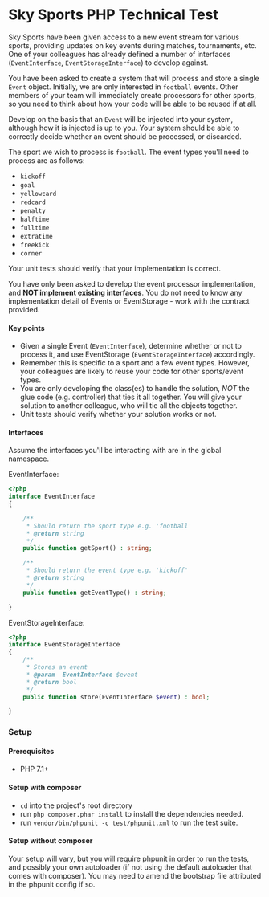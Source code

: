 Sky Sports PHP Technical Test
=============================

Sky Sports have been given access to a new event stream for various sports, providing updates on key events during matches, tournaments, etc. One of your colleagues has already defined a number of interfaces (`EventInterface`, `EventStorageInterface`) to develop against.

You have been asked to create a system that will process and store a single `Event` object. Initially, we are only interested in `football` events. Other members of your team will immediately create processors for other sports, so you need to think about how your code will be able to be reused if at all.

Develop on the basis that an `Event` will be injected into your system, although how it is injected is up to you. Your system should be able to correctly decide whether an event should be processed, or discarded.

The sport we wish to process is `football`.  The event types you'll need to process are as follows:

- `kickoff`
- `goal`
- `yellowcard`
- `redcard`
- `penalty`
- `halftime`
- `fulltime`
- `extratime`
- `freekick`
- `corner`

Your unit tests should verify that your implementation is correct.

You have only been asked to develop the event processor implementation, and **NOT implement existing interfaces**. You do not need to know any implementation detail of Events or EventStorage - work with the contract provided.

#### Key points

- Given a single Event (`EventInterface`), determine whether or not to process it, and use EventStorage (`EventStorageInterface`) accordingly.
- Remember this is specific to a sport and a few event types. However, your colleagues are likely to reuse your code for other sports/event types.
- You are only developing the class(es) to handle the solution, *NOT* the glue code (e.g. controller) that ties it all together. You will give your solution to another colleague, who will tie all the objects together.
- Unit tests should verify whether your solution works or not.

#### Interfaces

Assume the interfaces you'll be interacting with are in the global namespace.

EventInterface:

```php
<?php
interface EventInterface
{

	/**
	 * Should return the sport type e.g. 'football'
	 * @return string
	 */
    public function getSport() : string;

    /**
	 * Should return the event type e.g. 'kickoff'
	 * @return string
	 */
    public function getEventType() : string;

}
```

EventStorageInterface:

```php
<?php
interface EventStorageInterface
{
	/**
	 * Stores an event
	 * @param  EventInterface $event
	 * @return bool
	 */
    public function store(EventInterface $event) : bool;

}
```

### Setup

#### Prerequisites

* PHP 7.1+

#### Setup with composer

- `cd` into the project's root directory
- run `php composer.phar install` to install the dependencies needed.
- run `vendor/bin/phpunit -c test/phpunit.xml` to run the test suite.


#### Setup without composer

Your setup will vary, but you will require phpunit in order to run the tests, and possibly your own autoloader (if not using the default autoloader that comes with composer). You may need to amend the bootstrap file attributed in the phpunit config if so.

